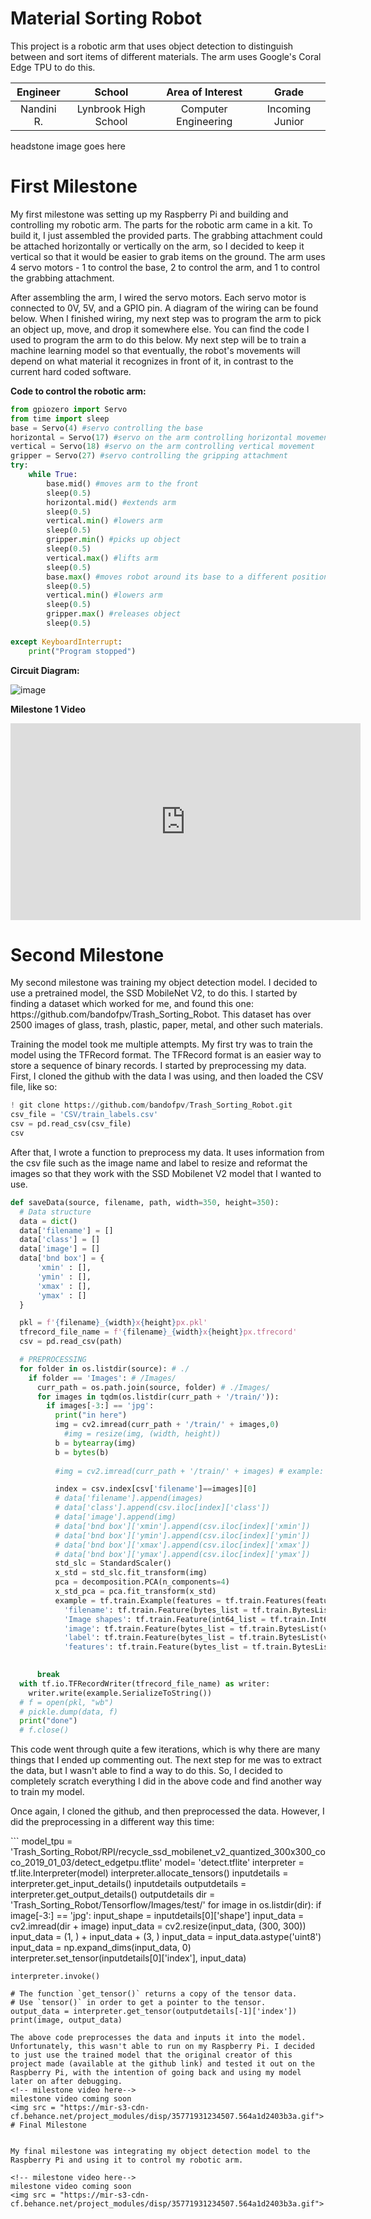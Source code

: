﻿# Material Sorting Robot
This project is a robotic arm that uses object detection to distinguish between and sort items of different materials. The arm uses Google's Coral Edge TPU to do this. 

| **Engineer** | **School** | **Area of Interest** | **Grade** |
|:--:|:--:|:--:|:--:|
| Nandini R. | Lynbrook High School | Computer Engineering | Incoming Junior

headstone image goes here
  
# First Milestone
<p>My first milestone was setting up my Raspberry Pi and building and controlling my robotic arm. The parts for the robotic arm came in a kit. To build it, I just assembled the provided parts. The grabbing attachment could be attached horizontally or vertically on the arm, so I decided to keep it vertical so that it would be easier to grab items on the ground. The  arm uses 4 servo motors - 1 to control the base, 2 to control the arm, and 1 to control the grabbing attachment.</p> <p>After assembling the arm, I wired the servo motors. Each servo motor is connected to 0V, 5V, and a GPIO pin. A diagram of the wiring can be found below. When I finished wiring, my next step was to program the arm to pick an object up, move, and drop it somewhere else. You can find the code I used to program the arm to do this below. My next step will be to train a machine learning model so that eventually, the robot's movements will depend on what material it recognizes in front of it, in contrast to the current hard coded software.</p> 


**Code to control the robotic arm:** 
```python
from gpiozero import Servo
from time import sleep
base = Servo(4) #servo controlling the base
horizontal = Servo(17) #servo on the arm controlling horizontal movement
vertical = Servo(18) #servo on the arm controlling vertical movement
gripper = Servo(27) #servo controlling the gripping attachment 
try:
    while True:
        base.mid() #moves arm to the front
        sleep(0.5)
        horizontal.mid() #extends arm 
        sleep(0.5)
        vertical.min() #lowers arm
        sleep(0.5)
        gripper.min() #picks up object
        sleep(0.5)
        vertical.max() #lifts arm
        sleep(0.5)
        base.max() #moves robot around its base to a different position
        sleep(0.5)
        vertical.min() #lowers arm
        sleep(0.5)
        gripper.max() #releases object 
        sleep(0.5)
        
except KeyboardInterrupt:
    print("Program stopped")
```

**Circuit Diagram:**

![image](circuit.png)


<!-- milestone video here-->
**Milestone 1 Video** 
<iframe width="560" height="315" src="https://www.youtube.com/embed/OB5t3VPEeiY" title="YouTube video player" frameborder="0" allow="accelerometer; autoplay; clipboard-write; encrypted-media; gyroscope; picture-in-picture" allowfullscreen></iframe>


# Second Milestone
<p>My second milestone was training my object detection model. I decided to use a pretrained model, the SSD MobileNet V2, to do this. I started by finding a dataset which worked for me, and found this one: https://github.com/bandofpv/Trash_Sorting_Robot. This dataset has over 2500 images of glass, trash, plastic, paper, metal, and other such materials.</p> <p> Training the model took me multiple attempts. My first try was to train the model using the TFRecord format. The TFRecord format is an easier way to store a sequence of binary records. I started by preprocessing my data. First, I cloned the github with the data I was using, and then loaded the CSV file, like so: </p>
  
  ```python
  ! git clone https://github.com/bandofpv/Trash_Sorting_Robot.git 
  csv_file = 'CSV/train_labels.csv'
  csv = pd.read_csv(csv_file)
  csv
  ```
 
After that, I wrote a function to preprocess my data. It uses information from the csv file such as the image name and label to resize and reformat the images so that they work with the SSD Mobilenet V2 model that I wanted to use. 
```python
def saveData(source, filename, path, width=350, height=350):
  # Data structure
  data = dict()
  data['filename'] = []
  data['class'] = []
  data['image'] = []
  data['bnd box'] = {
      'xmin' : [],
      'ymin' : [],
      'xmax' : [],
      'ymax' : []
  }

  pkl = f'{filename}_{width}x{height}px.pkl'
  tfrecord_file_name = f'{filename}_{width}x{height}px.tfrecord'
  csv = pd.read_csv(path)

  # PREPROCESSING
  for folder in os.listdir(source): # ./
    if folder == 'Images': # /Images/
      curr_path = os.path.join(source, folder) # ./Images/
      for images in tqdm(os.listdir(curr_path + '/train/')):
        if images[-3:] == 'jpg':
          print("in here")
          img = cv2.imread(curr_path + '/train/' + images,0)
            #img = resize(img, (width, height))
          b = bytearray(img)
          b = bytes(b)
        
          #img = cv2.imread(curr_path + '/train/' + images) # example: ./Images/train/plastic91.jpg

          index = csv.index[csv['filename']==images][0]
          # data['filename'].append(images)
          # data['class'].append(csv.iloc[index]['class'])
          # data['image'].append(img)
          # data['bnd box']['xmin'].append(csv.iloc[index]['xmin']) 
          # data['bnd box']['ymin'].append(csv.iloc[index]['ymin'])
          # data['bnd box']['xmax'].append(csv.iloc[index]['xmax'])
          # data['bnd box']['ymax'].append(csv.iloc[index]['ymax'])
          std_slc = StandardScaler() 
          x_std = std_slc.fit_transform(img)
          pca = decomposition.PCA(n_components=4)
          x_std_pca = pca.fit_transform(x_std)
          example = tf.train.Example(features = tf.train.Features(feature = {
            'filename': tf.train.Feature(bytes_list = tf.train.BytesList(value = [bytes(images, 'utf-8') ])),
            'Image shapes': tf.train.Feature(int64_list = tf.train.Int64List(value = [width,height])),
            'image': tf.train.Feature(bytes_list = tf.train.BytesList(value = [b])),
            'label': tf.train.Feature(bytes_list = tf.train.BytesList(value = [bytes(csv.iloc[index]['class'], encoding = 'utf8')])),
            'features': tf.train.Feature(bytes_list = tf.train.BytesList(value = [bytes(x_std_pca)])) }))

    
      break
  with tf.io.TFRecordWriter(tfrecord_file_name) as writer:
    writer.write(example.SerializeToString()) 
  # f = open(pkl, "wb")
  # pickle.dump(data, f)
  print("done")
  # f.close()
  ```
This code went through quite a few iterations, which is why there are many things that I ended up commenting out. The next step for me was to extract the data, but I wasn't able to find a way to do this. So, I decided to completely scratch everything I did in the above code and find another way to train my model. 
<p> Once again, I cloned the github, and then preprocessed the data. However, I did the preprocessing in a different way this time: </p>
```
model_tpu = 'Trash_Sorting_Robot/RPI/recycle_ssd_mobilenet_v2_quantized_300x300_coco_2019_01_03/detect_edgetpu.tflite'
model= 'detect.tflite'
interpreter = tf.lite.Interpreter(model)
interpreter.allocate_tensors()
inputdetails = interpreter.get_input_details()
inputdetails
outputdetails = interpreter.get_output_details()
outputdetails
dir = 'Trash_Sorting_Robot/Tensorflow/Images/test/'
for image in os.listdir(dir):
  if image[-3:] == 'jpg':
    input_shape = inputdetails[0]['shape']
    input_data = cv2.imread(dir + image)
    input_data = cv2.resize(input_data, (300, 300))
    input_data = (1, ) + input_data + (3, )
    input_data = input_data.astype('uint8')
    input_data = np.expand_dims(input_data, 0)
    interpreter.set_tensor(inputdetails[0]['index'], input_data)

    interpreter.invoke()

    # The function `get_tensor()` returns a copy of the tensor data.
    # Use `tensor()` in order to get a pointer to the tensor.
    output_data = interpreter.get_tensor(outputdetails[-1]['index'])
    print(image, output_data)
 ```
The above code preprocesses the data and inputs it into the model. Unfortunately, this wasn't able to run on my Raspberry Pi. I decided to just use the trained model that the original creator of this project made (available at the github link) and tested it out on the Raspberry Pi, with the intention of going back and using my model later on after debugging. 
<!-- milestone video here-->
milestone video coming soon 
<img src = "https://mir-s3-cdn-cf.behance.net/project_modules/disp/35771931234507.564a1d2403b3a.gif">
# Final Milestone
  

My final milestone was integrating my object detection model to the Raspberry Pi and using it to control my robotic arm. 

<!-- milestone video here-->
milestone video coming soon 
<img src = "https://mir-s3-cdn-cf.behance.net/project_modules/disp/35771931234507.564a1d2403b3a.gif">
